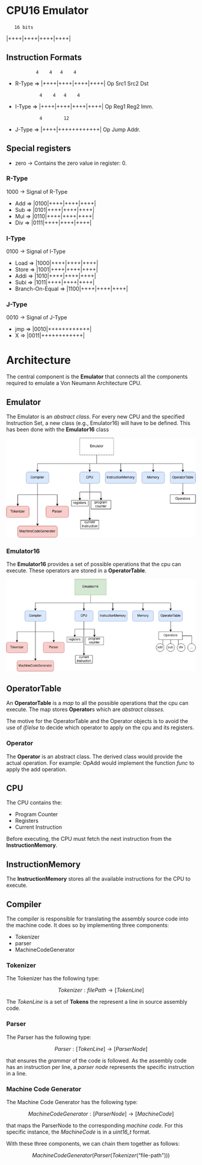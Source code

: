 # CPU16 Emulator

       16 bits
|++++|++++|++++|++++|

## Instruction Formats
               4    4   4    4
* R-Type => |++++|++++|++++|++++|
              Op  Src1 Src2 Dst 

               4    4   4    4
* I-Type => |++++|++++|++++|++++|
              Op  Reg1 Reg2 Imm.

               4        12
* J-Type => |++++|++++++++++++|
              Op   Jump Addr.

## Special registers
* zero      -> Contains the zero value in register: 0.

### R-Type

1000 -> Signal of R-Type

* Add => |0100|++++|++++|++++|
* Sub => |0101|++++|++++|++++|
* Mul => |0110|++++|++++|++++|
* Div => |0111|++++|++++|++++|

### I-Type

0100 -> Signal of I-Type

* Load            => |1000|++++|++++|++++|
* Store           => |1001|++++|++++|++++|
* Addi            => |1010|++++|++++|++++|
* Subi            => |1011|++++|++++|++++|
* Branch-On-Equal => |1100|++++|++++|++++|

### J-Type

0010 -> Signal of J-Type

* jmp =>  |0010|++++++++++++|
* X   =>  |0011|++++++++++++|

# Architecture

The central component is the **Emulator** that connects all the components required to emulate a Von Neumann Architecture CPU.



## Emulator

The Emulator is an *abstract class*. For every new CPU and the specified Instruction Set, a new class (e.g., Emulator16) will have to be defined.
This has been done with the **Emulator16** class

![Emulator Diagram](Emulator.drawio.png)

### Emulator16
The **Emulator16** provides a set of possible operations that the cpu can execute.
These operators are stored in a **OperatorTable**.

![Emulator Diagram](Emulator16.drawio.png)

## OperatorTable
An **OperatorTable** is a *map* to all the possible operations that the cpu can execute.
The map stores **Operator**s which are *abstract classes*.

The motive for the OperatorTable and the Operator objects is to avoid
the use of *if/else* to decide which operator to apply on the cpu and its registers.

### Operator
The **Operator** is an abstract class.
The derived class would provide the actual operation.
For example: OpAdd would implement the function *func* to apply the add operation.

## CPU

The CPU contains the:
* Program Counter
* Registers
* Current Instruction

Before executing, the CPU must fetch the next instruction from the **InstructionMemory**.

## InstructionMemory

The **InstructionMemory** stores all the available instructions for the CPU to execute.


## Compiler

The compiler is responsible for translating the assembly source code into the machine code.
It does so by implementing three components:
* Tokenizer
* parser
* MachineCodeGenerator

### Tokenizer

The Tokenizer has the following type:

$$Tokenizer: filePath \to [TokenLine] $$

The *TokenLine* is a set of **Tokens** the represent a line in source assembly code.

### Parser

The Parser has the following type:

$$Parser: [TokenLine] \to [ParserNode]$$

that ensures the *grammar* of the code is followed.
As the assembly code has an instruction per line, a *parser node* represents the specific instruction in a line.

### Machine Code Generator

The Machine Code Generator has the following type:

$$MachineCodeGenerator: [ParserNode] \to [MachineCode]$$

that maps the ParserNode to the corresponding *machine code*.
For this specific instance, the *MachineCode* is in a *uint16_t* format.

With these three components, we can chain them together as follows:

$$MachineCodeGenerator(Parser(Tokenizer(\text{``file-path"})))$$
